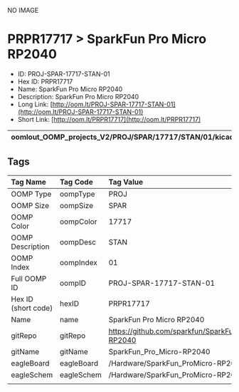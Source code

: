 


  
NO IMAGE  
# PRPR17717 > SparkFun Pro Micro RP2040

- ID: PROJ-SPAR-17717-STAN-01
- Hex ID: PRPR17717
- Name: SparkFun Pro Micro RP2040
- Description: SparkFun Pro Micro RP2040
- Long Link: [http://oom.lt/PROJ-SPAR-17717-STAN-01](http://oom.lt/PROJ-SPAR-17717-STAN-01)
- Short Link: [http://oom.lt/PRPR17717](http://oom.lt/PRPR17717)
  

|oomlout_OOMP_projects_V2/PROJ/SPAR/17717/STAN/01/kicadPcb3dFront.png|oomlout_OOMP_projects_V2/PROJ/SPAR/17717/STAN/01/kicadPcb3dBack.png|oomlout_OOMP_projects_V2/PROJ/SPAR/17717/STAN/01/kicadPcb3d.png||
| :---: | :---: | :---: | :---: |

## Tags
  

|Tag Name|Tag Code|Tag Value|
| :--- | :--- | :--- |
|OOMP Type|oompType|PROJ|
|OOMP Size|oompSize|SPAR|
|OOMP Color|oompColor|17717|
|OOMP Description|oompDesc|STAN|
|OOMP Index|oompIndex|01|
|Full OOMP ID|oompID|PROJ-SPAR-17717-STAN-01|
|Hex ID (short code)|hexID|PRPR17717|
|Name|name|SparkFun Pro Micro RP2040|
|gitRepo|gitRepo|https://github.com/sparkfun/SparkFun_Pro_Micro-RP2040|
|gitName|gitName|SparkFun_Pro_Micro-RP2040|
|eagleBoard|eagleBoard|/Hardware/SparkFun_ProMicro-RP2040.brd|
|eagleSchem|eagleSchem|/Hardware/SparkFun_ProMicro-RP2040.sch|
||||
